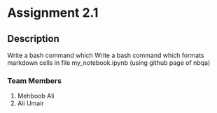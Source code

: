 # Assignment 2.1

## Description

Write a bash command which Write a bash command which formats markdown cells in file my_notebook.ipynb (using github page of nbqa)


### Team Members 
1. Mehboob Ali
2. Ali Umair

